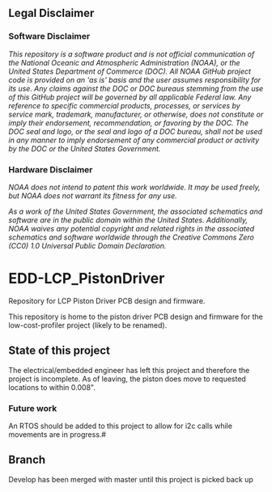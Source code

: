 ## Legal Disclaimer
### Software Disclaimer
*This repository is a software product and is not official communication 
of the National Oceanic and Atmospheric Administration (NOAA), or the 
United States Department of Commerce (DOC).  All NOAA GitHub project 
code is provided on an 'as is' basis and the user assumes responsibility 
for its use.  Any claims against the DOC or DOC bureaus stemming from 
the use of this GitHub project will be governed by all applicable Federal 
law.  Any reference to specific commercial products, processes, or services 
by service mark, trademark, manufacturer, or otherwise, does not constitute 
or imply their endorsement, recommendation, or favoring by the DOC. 
The DOC seal and logo, or the seal and logo of a DOC bureau, shall not 
be used in any manner to imply endorsement of any commercial product 
or activity by the DOC or the United States Government.*

### Hardware Disclaimer
*NOAA does not intend to patent this work worldwide. It may be used freely, but NOAA does not warrant its fitness for any use.*

*As a work of the United States Government, the associated schematics and software are in the public domain within the United States. Additionally, NOAA waives any potential copyright and related rights in the associated schematics and software worldwide through the Creative Commons Zero (CC0) 1.0 Universal Public Domain Declaration.*

# EDD-LCP_PistonDriver
Repository for LCP Piston Driver PCB design and firmware.

This repository is home to the piston driver PCB design and firmware for the low-cost-profiler project (likely to be renamed).
## State of this project
The electrical/embedded engineer has left this project and therefore the project is incomplete.  As of leaving, the piston does move to requested locations to within 0.008".  

### Future work
An RTOS should be added to this project to allow for i2c calls while movements are in progress.#

## Branch
Develop has been merged with master until this project is picked back up
